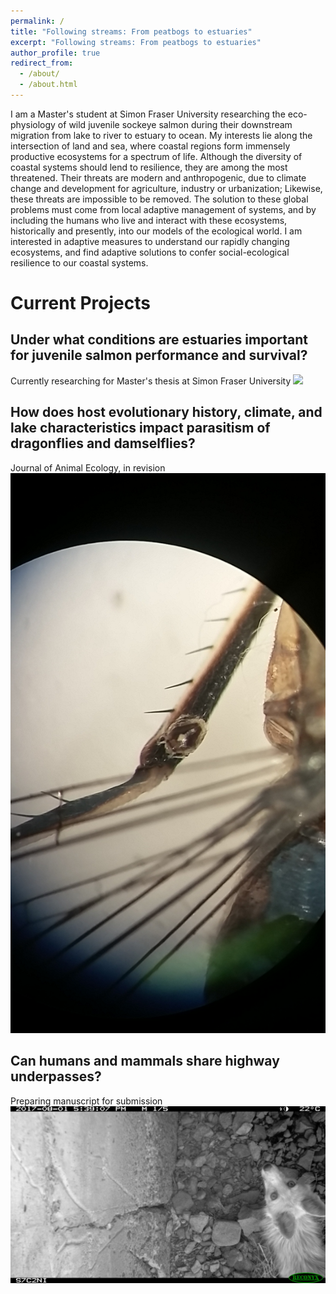 ```yaml
---
permalink: /
title: "Following streams: From peatbogs to estuaries"
excerpt: "Following streams: From peatbogs to estuaries"
author_profile: true
redirect_from: 
  - /about/
  - /about.html
---
```

I am a Master's student at Simon Fraser University researching the eco-physiology of wild juvenile sockeye salmon during their downstream migration from lake to river to estuary to ocean. My interests lie along the intersection of land and sea, where coastal regions form immensely productive ecosystems for a spectrum of life. Although the diversity of coastal systems should lend to resilience, they are among the most threatened. Their threats are modern and anthropogenic, due to climate change and development for agriculture, industry or urbanization; Likewise, these threats are impossible to be removed. The solution to these global problems must come from local adaptive management of systems, and by including the humans who live and interact with these ecosystems, historically and presently, into our models of the ecological world. I am interested in adaptive measures to understand our rapidly changing ecosystems, and find adaptive solutions to confer social-ecological resilience to our coastal systems. 
  
Current Projects
=====
  
Under what conditions are estuaries important for juvenile salmon performance and survival?
-----
Currently researching for Master's thesis at Simon Fraser University
![](/images/profile.jpg)



How does host evolutionary history, climate, and lake characteristics impact parasitism of dragonflies and damselflies?
-----
Journal of Animal Ecology, in revision
![](/images/odemite1.jpg)
  
Can humans and mammals share highway underpasses?
-----
Preparing manuscript for submission
![](/images/mammalcorridor4.JPG)
